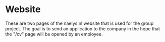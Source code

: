 # Website
These are two pages of the naelys.nl website that is used for the group project. The goal is to send an application to the company in the hope that the "/cv" page will be opened by an employee.
